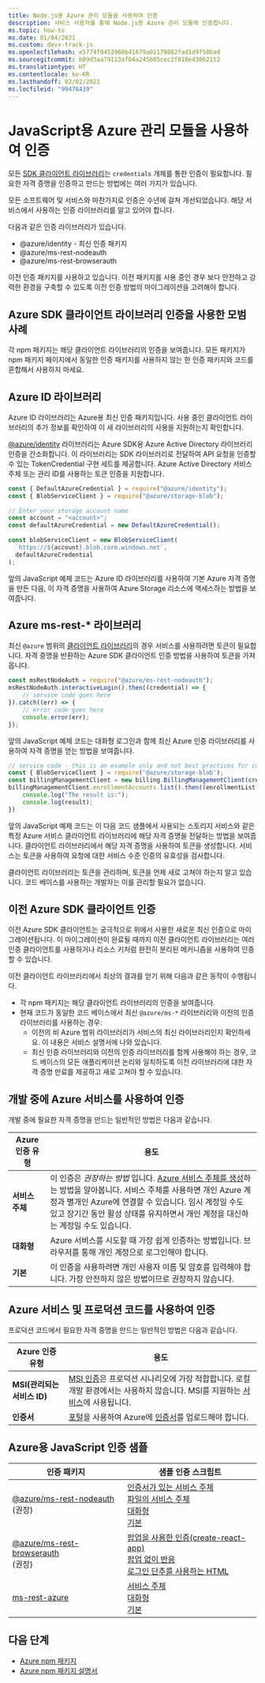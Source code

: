 ```yaml
---
title: Node.js용 Azure 관리 모듈을 사용하여 인증
description: 서비스 사용자를 통해 Node.js용 Azure 관리 모듈에 인증합니다.
ms.topic: how-to
ms.date: 01/04/2021
ms.custom: devx-track-js
ms.openlocfilehash: e5774f0453960b41679a01170882fad1d9f50bad
ms.sourcegitcommit: b09d3aa79113af04a245b05cec2f810e43062152
ms.translationtype: HT
ms.contentlocale: ko-KR
ms.lasthandoff: 02/02/2021
ms.locfileid: "99476439"
---
```

# <a name="authenticate-with-the-azure-management-modules-for-javascript"></a>JavaScript용 Azure 관리 모듈을 사용하여 인증

모든 [SDK 클라이언트 라이브러리](../azure-sdk-library-package-index.md)는 `credentials` 개체를 통한 인증이 필요합니다. 필요한 자격 증명을 인증하고 만드는 방법에는 여러 가지가 있습니다.

모든 소프트웨어 및 서비스와 마찬가지로 인증은 수년에 걸쳐 개선되었습니다. 해당 서비스에서 사용하는 인증 라이브러리를 알고 있어야 합니다. 

다음과 같은 인증 라이브러리가 있습니다.

* @azure/identity - 최신 인증 패키지
* @azure/ms-rest-nodeauth
* @azure/ms-rest-browserauth

이전 인증 패키지를 사용하고 있습니다. 이전 패키지를 사용 중인 경우 보다 안전하고 강력한 환경을 구축할 수 있도록 이전 인증 방법의 마이그레이션을 고려해야 합니다. 

## <a name="best-practices-with-azure-sdk-client-library-authentication"></a>Azure SDK 클라이언트 라이브러리 인증을 사용한 모범 사례

각 npm 패키지는 해당 클라이언트 라이브러리의 인증을 보여줍니다. 모든 패키지가 npm 패키지 페이지에서 동일한 인증 패키지를 사용하지 않는 한 인증 패키지와 코드를 혼합해서 사용하지 마세요. 

## <a name="azure-identity-library"></a>Azure ID 라이브러리

Azure ID 라이브러리는 Azure용 최신 인증 패키지입니다. 사용 중인 클라이언트 라이브러리의 추가 정보를 확인하여 이 새 라이브러리의 사용을 지원하는지 확인합니다.

[@azure/identity](https://www.npmjs.com/package/@azure/identity) 라이브러리는 Azure SDK용 Azure Active Directory 라이브러리 인증을 간소화합니다. 이 라이브러리는 SDK 라이브러리로 전달하여 API 요청을 인증할 수 있는 TokenCredential 구현 세트를 제공합니다. Azure Active Directory 서비스 주체 또는 관리 ID를 사용하는 토큰 인증을 지원합니다.

```javascript
const { DefaultAzureCredential } = require("@azure/identity");
const { BlobServiceClient } = require("@azure/storage-blob");
 
// Enter your storage account name
const account = "<account>";
const defaultAzureCredential = new DefaultAzureCredential();
 
const blobServiceClient = new BlobServiceClient(
  `https://${account}.blob.core.windows.net`,
  defaultAzureCredential
);
```

앞의 JavaScript 예제 코드는 Azure ID 라이브러리를 사용하여 기본 Azure 자격 증명을 만든 다음, 이 자격 증명을 사용하여 Azure Storage 리소스에 액세스하는 방법을 보여줍니다.

## <a name="azure-ms-rest--libraries"></a>Azure ms-rest-* 라이브러리
최신 `@azure` 범위의 [클라이언트 라이브러리](../azure-sdk-library-package-index.md#modern-javascripttypescript-libraries)의 경우 서비스를 사용하려면 토큰이 필요합니다. 자격 증명을 반환하는 Azure SDK 클라이언트 인증 방법을 사용하여 토큰을 가져옵니다. 

```javascript
const msRestNodeAuth = require("@azure/ms-rest-nodeauth");
msRestNodeAuth.interactiveLogin().then((credential) => {
    // service code goes here
}).catch((err) => {
    // error code goes here
    console.error(err);
});
```

앞의 JavaScript 예제 코드는 대화형 로그인과 함께 최신 Azure 인증 라이브러리를 사용하여 자격 증명을 얻는 방법을 보여줍니다.

```javascript
// service code - this is an example only and not best practices for code flow
const { BlobServiceClient } = require('@azure/storage-blob');
const billingManagementClient = new billing.BillingManagementClient(credential, subscriptionId);
billingManagementClient.enrollmentAccounts.list().then((enrollmentList) => {
    console.log("The result is:");
    console.log(result);
})
```

앞의 JavaScript 예제 코드는 이 다음 코드 샘플에서 사용되는 스토리지 서비스와 같은 특정 Azure 서비스 클라이언트 라이브러리에 해당 자격 증명을 전달하는 방법을 보여줍니다. 클라이언트 라이브러리에서 해당 자격 증명을 사용하여 토큰을 생성합니다. 서비스는 토큰을 사용하여 요청에 대한 서비스 수준 인증의 유효성을 검사합니다. 

클라이언트 라이브러리는 토큰을 관리하며, 토큰을 언제 새로 고쳐야 하는지 알고 있습니다. 코드 베이스를 사용하는 개발자는 이를 관리할 필요가 없습니다.

## <a name="older-azure-sdk-client-authentication"></a>이전 Azure SDK 클라이언트 인증 

이전 Azure SDK 클라이언트는 궁극적으로 위에서 사용한 새로운 최신 인증으로 마이그레이션됩니다. 이 마이그레이션이 완료될 때까지 이전 클라이언트 라이브러리는 여러 인증 클라이언트를 사용하거나 리소스 키처럼 완전히 분리된 메커니즘을 사용하여 인증할 수 있습니다. 

이전 클라이언트 라이브러리에서 최상의 결과를 얻기 위해 다음과 같은 동작이 수행됩니다. 
* 각 npm 패키지는 해당 클라이언트 라이브러리의 인증을 보여줍니다.  
* 현재 코드가 동일한 코드 베이스에서 최신 `@azure/ms-*` 라이브러리와 이전의 인증 라이브러리를 사용하는 경우:
    * 이전의 비 Azure 범위 라이브러리가 서비스의 최신 라이브러리인지 확인하세요. 이 내용은 서비스 설명서에 나와 있습니다. 
    * 최신 인증 라이브러리와 이전의 인증 라이브러리를 함께 사용해야 하는 경우, 코드 베이스의 모든 애플리케이션 논리와 일치하도록 이전 라이브러리에 대한 자격 증명 만료를 제공하고 새로 고쳐야 할 수 있습니다. 

## <a name="authentication-with-azure-services-while-developing"></a>개발 중에 Azure 서비스를 사용하여 인증

개발 중에 필요한 자격 증명을 만드는 일반적인 방법은 다음과 같습니다.

| Azure 인증 유형|용도|
|--|--|
|**서비스 주체**|이 인증은 _권장하는 방법_ 입니다. [Azure 서비스 주체를 생성](node-sdk-azure-authenticate-principal.md)하는 방법을 알아봅니다. 서비스 주체를 사용하면 개인 Azure 계정과 별개인 Azure에 연결할 수 있습니다. 임시 계정일 수도 있고 장기간 동안 활성 상태를 유지하면서 개인 계정을 대신하는 계정일 수도 있습니다.|
| **대화형**| Azure 서비스를 시도할 때 가장 쉽게 인증하는 방법입니다. 브라우저를 통해 개인 계정으로 로그인해야 합니다. |
|**기본**|이 인증을 사용하려면 개인 사용자 이름 및 암호를 입력해야 합니다. 가장 안전하지 않은 방법이므로 권장하지 않습니다.| 

## <a name="authentication-with-azure-services-and-production-code"></a>Azure 서비스 및 프로덕션 코드를 사용하여 인증

프로덕션 코드에서 필요한 자격 증명을 만드는 일반적인 방법은 다음과 같습니다.

|Azure 인증 유형|용도|
|--|--|
|**MSI(관리되는 서비스 ID)**|[MSI 인증](/azure/active-directory/managed-identities-azure-resources/overview)은 프로덕션 시나리오에 가장 적합합니다. 로컬 개발 환경에서는 사용하지 않습니다. MSI를 지원하는 [서비스](/azure/active-directory/managed-identities-azure-resources/services-support-managed-identities)에 사용됩니다.|
|**인증서**|[포털](/azure/cloud-services/cloud-services-configure-ssl-certificate-portal)을 사용하여 Azure에 [인증서](/azure/cloud-services/cloud-services-certs-create)를 업로드해야 합니다.|

## <a name="javascript-authentication-samples-for-azure"></a>Azure용 JavaScript 인증 샘플

|인증 패키지|샘플 인증 스크립트|
|--|--|
|[@azure/ms-rest-nodeauth](https://www.npmjs.com/package/@azure/ms-rest-nodeauth) <br>(권장)|[인증서가 있는 서비스 주체](https://github.com/Azure/ms-rest-nodeauth/blob/master/samples/authFileWithSpCert.ts)<br>[파일의 서비스 주체](https://github.com/Azure/ms-rest-nodeauth/blob/master/samples/authFileWithSpSecret.ts)<br>[대화형](https://github.com/Azure/ms-rest-nodeauth/blob/master/samples/interactivePersonalAccount.ts)<br>[기본](https://github.com/Azure/ms-rest-nodeauth/blob/master/samples/usernamePassword.ts)|
|[@azure/ms-rest-browserauth](https://www.npmjs.com/package/@azure/ms-rest-browserauth)<br>(권장)|[팝업을 사용한 인증(create-react-app)](https://github.com/Azure/ms-rest-browserauth/tree/master/samples/authentication-with-popup)<br>[팝업 없이 반응](https://github.com/Azure/ms-rest-browserauth/tree/master/samples/react-app)<br>[로그인 단추를 사용하는 HTML](https://github.com/Azure/ms-rest-browserauth/tree/master/samples/vanilla)|
|[ms-rest-azure](https://www.npmjs.com/package/ms-rest-azure)|[서비스 주체](https://github.com/Azure/azure-sdk-for-node/blob/master/Documentation/Authentication.md#service-principal-authentication)<br>[대화형](https://github.com/Azure/azure-sdk-for-node/blob/master/Documentation/Authentication.md#interactive-login)<br>[기본](https://github.com/Azure/azure-sdk-for-node/blob/master/Documentation/Authentication.md#basic-authentication)|

## <a name="next-steps"></a>다음 단계   

* [Azure npm 패키지](../azure-sdk-library-package-index.md)
* [Azure npm 패키지 설명서](/javascript/api/overview/azure/)
